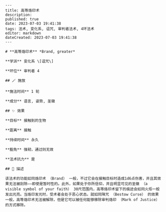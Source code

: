 
    ---
    title: 高等烙印术
    description: 
    published: true
    date: 2023-07-03 19:41:38
    tags: 法术, 变化系, 诅咒, 审判者法术, 4环法术
    editor: markdown
    dateCreated: 2023-07-03 19:41:38
    ---

    # **高等烙印术** *Brand, greater*

    **学派** 变化系 \[诅咒\] 

    **环位** 审判者 4

    ## 🪄 施放

    **施法时间** 1 轮

    **成分** 语言, 姿势, 圣徽

    ## ✨ 效果 

    **目标** 接触到的生物 

    **距离** 接触  

    **持续时间** 永久 

    **豁免** 强韧，通过则无效

    **法术抗力** 是

    ## 📖 描述

    该法术的功能如同烙印术 （Brand） 一般，不过它会在接触目标时造成1d6点伤害，并且其效果无法被刮除——即使是暂时性的。此外，如果处于你所信仰，并且明显可见的圣徽 （a visible symbol of your faith） 30尺范围内，高等烙印术留下的痕迹会如同火炬一般发出光亮。当烙印发光时，受术者会处于恶心状态。就如同降咒 （Bestow Curse） 的效果一般，高等烙印术无法被解除，但是它可以被任何能够移除审判烙印 （Mark of Justice） 的方式移除。
    